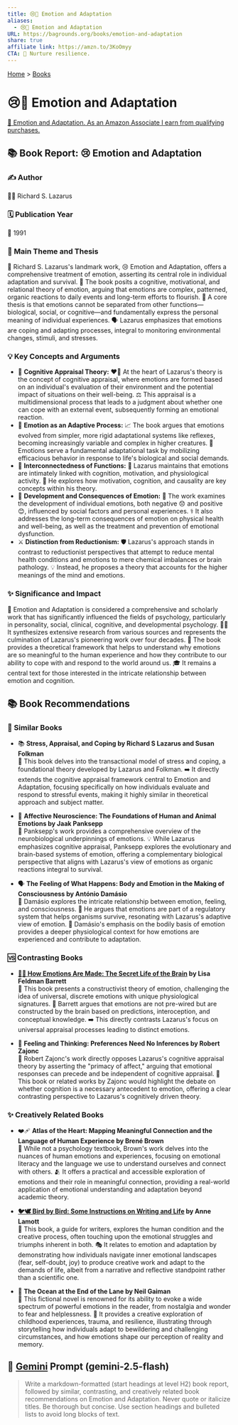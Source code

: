 ```yaml
---
title: 😢🔄 Emotion and Adaptation
aliases:
  - 😢🔄 Emotion and Adaptation
URL: https://bagrounds.org/books/emotion-and-adaptation
share: true
affiliate link: https://amzn.to/3KoOmyy
CTA: 🌱 Nurture resilience.
---
```

[Home](../index.md) > [Books](./index.md)  
# 😢🔄 Emotion and Adaptation  
[🛒 Emotion and Adaptation. As an Amazon Associate I earn from qualifying purchases.](https://amzn.to/3KoOmyy)  
  
## 📚 Book Report: 😢 Emotion and Adaptation  
  
### ✍️ Author  
🧑‍🏫 Richard S. Lazarus  
  
### 🗓️ Publication Year  
📅 1991  
  
### 🎯 Main Theme and Thesis  
🧠 Richard S. Lazarus's landmark work, 😢 Emotion and Adaptation, offers a comprehensive treatment of emotion, asserting its central role in individual adaptation and survival. 📖 The book posits a cognitive, motivational, and relational theory of emotion, arguing that emotions are complex, patterned, organic reactions to daily events and long-term efforts to flourish. 🔑 A core thesis is that emotions cannot be separated from other functions—biological, social, or cognitive—and fundamentally express the personal meaning of individual experiences. 🗣️ Lazarus emphasizes that emotions are coping and adapting processes, integral to monitoring environmental changes, stimuli, and stresses.  
  
### 💡 Key Concepts and Arguments  
* 🧠 **Cognitive Appraisal Theory:** ❤️‍🔥 At the heart of Lazarus's theory is the concept of cognitive appraisal, where emotions are formed based on an individual's evaluation of their environment and the potential impact of situations on their well-being. ⚖️ This appraisal is a multidimensional process that leads to a judgment about whether one can cope with an external event, subsequently forming an emotional reaction.  
* 🌱 **Emotion as an Adaptive Process:** 📈 The book argues that emotions evolved from simpler, more rigid adaptational systems like reflexes, becoming increasingly variable and complex in higher creatures. 🎯 Emotions serve a fundamental adaptational task by mobilizing efficacious behavior in response to life's biological and social demands.  
* 🤝 **Interconnectedness of Functions:** 🔗 Lazarus maintains that emotions are intimately linked with cognition, motivation, and physiological activity. 🤔 He explores how motivation, cognition, and causality are key concepts within his theory.  
* 👶 **Development and Consequences of Emotion:** 🔬 The work examines the development of individual emotions, both negative 😞 and positive 😊, influenced by social factors and personal experiences. ⚕️ It also addresses the long-term consequences of emotion on physical health and well-being, as well as the treatment and prevention of emotional dysfunction.  
* ⚔️ **Distinction from Reductionism:** 🛡️ Lazarus's approach stands in contrast to reductionist perspectives that attempt to reduce mental health conditions and emotions to mere chemical imbalances or brain pathology. 💡 Instead, he proposes a theory that accounts for the higher meanings of the mind and emotions.  
  
### ✨ Significance and Impact  
🌟 Emotion and Adaptation is considered a comprehensive and scholarly work that has significantly influenced the fields of psychology, particularly in personality, social, clinical, cognitive, and developmental psychology. 🧑‍🔬 It synthesizes extensive research from various sources and represents the culmination of Lazarus's pioneering work over four decades. 🧭 The book provides a theoretical framework that helps to understand why emotions are so meaningful to the human experience and how they contribute to our ability to cope with and respond to the world around us. 🎓 It remains a central text for those interested in the intricate relationship between emotion and cognition.  
  
## 📚 Book Recommendations  
  
### 🤝 Similar Books  
  
* 📚 **Stress, Appraisal, and Coping by Richard S Lazarus and Susan Folkman**  
    🌱 This book delves into the transactional model of stress and coping, a foundational theory developed by Lazarus and Folkman. ➡️ It directly extends the cognitive appraisal framework central to Emotion and Adaptation, focusing specifically on how individuals evaluate and respond to stressful events, making it highly similar in theoretical approach and subject matter.  
  
* 🧠 **Affective Neuroscience: The Foundations of Human and Animal Emotions by Jaak Panksepp**  
    🐾 Panksepp's work provides a comprehensive overview of the neurobiological underpinnings of emotions. 💡 While Lazarus emphasizes cognitive appraisal, Panksepp explores the evolutionary and brain-based systems of emotion, offering a complementary biological perspective that aligns with Lazarus's view of emotions as organic reactions integral to survival.  
  
* 🗣️ **The Feeling of What Happens: Body and Emotion in the Making of Consciousness by António Damásio**  
    🔗 Damásio explores the intricate relationship between emotion, feeling, and consciousness. 🧠 He argues that emotions are part of a regulatory system that helps organisms survive, resonating with Lazarus's adaptive view of emotion. 👤 Damásio's emphasis on the bodily basis of emotion provides a deeper physiological context for how emotions are experienced and contribute to adaptation.  
  
### 🆚 Contrasting Books  
  
* **[🧠🤔 How Emotions Are Made: The Secret Life of the Brain](./how-emotions-are-made-the-secret-life-of-the-brain.md) by Lisa Feldman Barrett**  
    🧱 This book presents a constructivist theory of emotion, challenging the idea of universal, discrete emotions with unique physiological signatures. 🧠 Barrett argues that emotions are not pre-wired but are constructed by the brain based on predictions, interoception, and conceptual knowledge. ➡️ This directly contrasts Lazarus's focus on universal appraisal processes leading to distinct emotions.  
  
* 🤔 **Feeling and Thinking: Preferences Need No Inferences by Robert Zajonc**  
    🛑 Robert Zajonc's work directly opposes Lazarus's cognitive appraisal theory by asserting the "primacy of affect," arguing that emotional responses can precede and be independent of cognitive appraisal. 📖 This book or related works by Zajonc would highlight the debate on whether cognition is a necessary antecedent to emotion, offering a clear contrasting perspective to Lazarus's cognitively driven theory.  
  
### ✨ Creatively Related Books  
  
* ❤️‍🩹 **Atlas of the Heart: Mapping Meaningful Connection and the Language of Human Experience by Brené Brown**  
    🚫 While not a psychology textbook, Brown's work delves into the nuances of human emotions and experiences, focusing on emotional literacy and the language we use to understand ourselves and connect with others. 🫂 It offers a practical and accessible exploration of emotions and their role in meaningful connection, providing a real-world application of emotional understanding and adaptation beyond academic theory.  
  
* **[🐦🕊️ Bird by Bird: Some Instructions on Writing and Life](./bird-by-bird.md) by Anne Lamott**  
    📝 This book, a guide for writers, explores the human condition and the creative process, often touching upon the emotional struggles and triumphs inherent in both. 🎭 It relates to emotion and adaptation by demonstrating how individuals navigate inner emotional landscapes (fear, self-doubt, joy) to produce creative work and adapt to the demands of life, albeit from a narrative and reflective standpoint rather than a scientific one.  
  
* 🌊 **The Ocean at the End of the Lane by Neil Gaiman**  
    📖 This fictional novel is renowned for its ability to evoke a wide spectrum of powerful emotions in the reader, from nostalgia and wonder to fear and helplessness. 🌟 It provides a creative exploration of childhood experiences, trauma, and resilience, illustrating through storytelling how individuals adapt to bewildering and challenging circumstances, and how emotions shape our perception of reality and memory.  
  
## 💬 [Gemini](https://gemini.google.com) Prompt (gemini-2.5-flash)  
> Write a markdown-formatted (start headings at level H2) book report, followed by similar, contrasting, and creatively related book recommendations on Emotion and Adaptation. Never quote or italicize titles. Be thorough but concise. Use section headings and bulleted lists to avoid long blocks of text.
